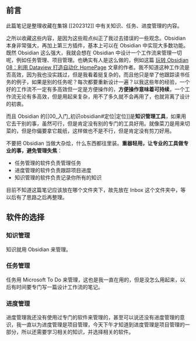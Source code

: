 ## 前言

此篇笔记是整理收藏在集锦 [[202312]] 中有关知识、任务、进度管理的内容。

之所以收藏这些内容，是因为这些观点纠正了我过去错误的一些观念。Obsidian 本身非常强大，再加上第三方插件，基本上可以在 Obsidian 中实现大多数功能。既然 Obsidian 这么强大，我就会想在 Obsidian 中设计一个工作流来管理一切呢，例如任务管理、项目管理。也确实有人是这么做的，例如这篇 [玩转 Obsidian 08：利用 Dataview 打造自动化 HomePage](https://sspai.com/post/73958#!) 文章的作者。我不知道这种工作流是否高效，因为我也没实践过，但是我看着挺复杂的，而且他只是举了他跟踪读书任务的例子，如果是别的任务呢？每次都要重新设计一遍？以我这些年的经验，一个好的工作流不一定有多高效但一定是方便操作的，**方便操作意味着可持续**，一个工作流无论有多高效，但是用起来复杂，用不了多久就不会再用了，也就背离了设计的初衷。

而且 Obsidian 的[[00_入门_初识obsidian#定位|定位]]是**知识管理工具**，如果用它去干别的事，虽然可行，但是肯定没有别的专门的工具好用。就像菜刀是用来切菜的，但是你偏要拿它裁纸，这样做也不是不行，但是肯定没有剪刀好用。

不要把 Obsidian 当做大杂烩，什么东西都往里装。**重器轻用，让专业的工具做专业的事，避免管理失焦**：

- 任务管理的软件负责管理任务
- 进度管理的软件负责跟踪项目进度
- 知识管理的软件负责记录你所有的知识

目前不知道这篇笔记应该放在哪个文件夹下，故先放在 Inbox 这个文件夹中，等以后有了思路之后再整理。

## 软件的选择
### 知识管理

知识就用 Obsidian 来管理。

### 任务管理

任务用 Microsoft To Do 来管理，这也是我一直在用的，但是没怎么用起来，以后有时间要专门写一篇设计工作流的笔记。

### 进度管理

进度管理我还没有使用过专门的软件来管理的，甚至可以说还没有进度管理的意识，我一直以为进度管理是项目管理，今天下午才知道到进度管理是项目管理的一部分，所以还需要学习相关的知识，并选择相关的软件。